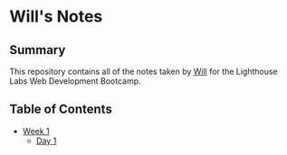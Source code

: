 # Will's Notes

## Summary 

This repository contains all of the notes taken by [Will](https://github.com/willzak) for the Lighthouse Labs Web Development Bootcamp.

## Table of Contents
* [Week 1](/Week_1)
  * [Day 1](/Week_1/Day_1)